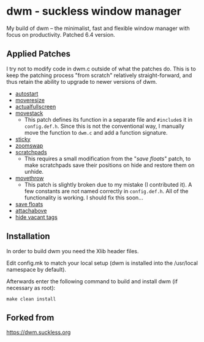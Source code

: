 # dwm - suckless window manager

My build of dwm – the minimalist, fast and flexible window manager with focus on
productivity. Patched 6.4 version.

## Applied Patches

I try not to modify code in dwm.c outside of what the patches do. This is to
keep the patching process "from scratch" relatively straight-forward, and thus
retain the ability to upgrade to newer versions of dwm.

- [autostart](https://dwm.suckless.org/patches/autostart/)
- [moveresize](https://dwm.suckless.org/patches/moveresize/)
- [actualfullscreen](https://dwm.suckless.org/patches/actualfullscreen/)
- [movestack](https://dwm.suckless.org/patches/movestack/)
    - This patch defines its function in a separate file and `#include`s it in
    `config.def.h`. Since this is not the conventional way, I manually move the
    function to `dwm.c` and add a function signature.
- [sticky](https://dwm.suckless.org/patches/sticky/)
- [zoomswap](https://dwm.suckless.org/patches/zoomswap/)
- [scratchpads](https://dwm.suckless.org/patches/scratchpads/)
    - This requires a small modification from the "*save floats*" patch, to make
      scratchpads save their positions on hide and restore them on unhide.
- [movethrow](https://dwm.suckless.org/patches/movethrow/)
    - This patch is slightly broken due to my mistake (I contributed it). A few
      constants are not named correctly in `config.def.h`. All of the
      functionality is working. I should fix this soon...
- [save floats](http://dwm.suckless.org/patches/save_floats/)
- [attachabove](https://dwm.suckless.org/patches/attachabove/)
- [hide vacant tags](https://dwm.suckless.org/patches/hide_vacant_tags/)

## Installation

In order to build dwm you need the Xlib header files.

Edit config.mk to match your local setup (dwm is installed into
the /usr/local namespace by default).

Afterwards enter the following command to build and install dwm (if
necessary as root):

    make clean install

## Forked from

<https://dwm.suckless.org>

